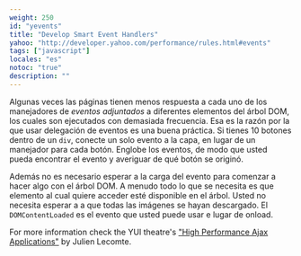```yaml
---
weight: 250
id: "yevents"
title: "Develop Smart Event Handlers"
yahoo: "http://developer.yahoo.com/performance/rules.html#events"
tags: ["javascript"]
locales: "es"
notoc: "true"
description: ""
---
```


Algunas veces las páginas tienen menos respuesta a cada uno de los manejadores de *eventos adjuntados* a diferentes elementos del árbol DOM, los cuales son ejecutados con demasiada frecuencia. Esa es la razón por la que usar delegación de eventos es una buena práctica. Si tienes 10 botones dentro de un `div`, conecte un solo evento a la capa, en lugar de un manejador para cada botón. Englobe los eventos, de modo que usted pueda encontrar el evento y averiguar de qué botón se originó.

Además no es necesario esperar a la carga del evento para comenzar a hacer algo con el árbol DOM. A menudo todo lo que se necesita es que elemento al cual quiere acceder esté disponible en el árbol. Usted no necesita esperar a a que todas las imágenes se hayan descargado. El `DOMContentLoaded` es el evento que usted puede usar e lugar de onload.

For more information check the YUI theatre's ["High Performance Ajax  Applications"](http://yuiblog.com/blog/2007/12/20/video-lecomte/) by  Julien Lecomte.